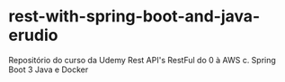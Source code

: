 # rest-with-spring-boot-and-java-erudio
Repositório do curso da Udemy Rest API's RestFul do 0 à AWS c. Spring Boot 3 Java e Docker 
